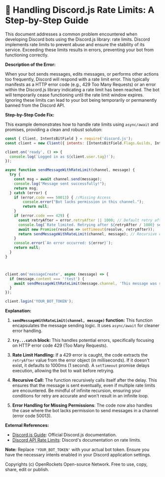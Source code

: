 # 🐞 Handling Discord.js Rate Limits: A Step-by-Step Guide


This document addresses a common problem encountered when developing Discord bots using the Discord.js library: rate limits.  Discord implements rate limits to prevent abuse and ensure the stability of its service.  Exceeding these limits results in errors, preventing your bot from functioning correctly.

**Description of the Error:**

When your bot sends messages, edits messages, or performs other actions too frequently, Discord will respond with a rate limit error. This typically manifests as a HTTP error code (e.g., 429 Too Many Requests) or an error within the Discord.js library indicating a rate limit has been reached.  The bot will temporarily cease functioning until the rate limit window expires.  Ignoring these limits can lead to your bot being temporarily or permanently banned from the Discord API.

**Step-by-Step Code Fix:**

This example demonstrates how to handle rate limits using `async/await` and promises, providing a clean and robust solution:

```javascript
const { Client, IntentsBitField } = require('discord.js');
const client = new Client({ intents: [IntentsBitField.Flags.Guilds, IntentsBitField.Flags.GuildMessages] });

client.on('ready', () => {
  console.log(`Logged in as ${client.user.tag}!`);
});

async function sendMessageWithRateLimit(channel, message) {
  try {
    const msg = await channel.send(message);
    console.log("Message sent successfully!");
    return msg;
  } catch (error) {
    if (error.code === 50013) { //Missing Access
        console.error("Bot lacks permission in this channel.");
        return null;
    }
    if (error.code === 429) {
      const retryAfter = error.retryAfter || 1000; // Default retry after 1 second
      console.log(`Rate limited. Retrying after ${retryAfter / 1000} seconds...`);
      await new Promise(resolve => setTimeout(resolve, retryAfter));
      return sendMessageWithRateLimit(channel, message); // Recursive call
    }
    console.error(`An error occurred: ${error}`);
    return null;
  }
}



client.on('messageCreate', async (message) => {
  if (message.content === '!test') {
    await sendMessageWithRateLimit(message.channel, 'This message was sent using rate limit handling!');
  }
});

client.login('YOUR_BOT_TOKEN');
```

**Explanation:**

1. **`sendMessageWithRateLimit(channel, message)` function:** This function encapsulates the message sending logic.  It uses `async/await` for cleaner error handling.

2. **`try...catch` block:** This handles potential errors, specifically focusing on HTTP error code 429 (Too Many Requests).

3. **Rate Limit Handling:** If a 429 error is caught, the code extracts the `retryAfter` value from the error object (in milliseconds). If it doesn't exist, it defaults to 1000ms (1 second).  A `setTimeout` promise delays execution, allowing the bot to wait before retrying.

4. **Recursive Call:** The function recursively calls itself after the delay. This ensures that the message is sent eventually, even if multiple rate limits are encountered.  Be mindful of infinite recursion, ensuring your conditions for retry are accurate and won't result in an infinite loop.

5. **Error Handling for Missing Permissions**: The code now also handles the case where the bot lacks permission to send messages in a channel (error code 50013).

**External References:**

* [Discord.js Guide](https://discord.js.org/#/docs/main/stable/general/welcome): Official Discord.js documentation.
* [Discord API Rate Limits](https://discord.com/developers/docs/topics/rate-limits): Discord's documentation on rate limits.

**Note:** Replace `'YOUR_BOT_TOKEN'` with your actual bot token.  Ensure you have the necessary intents enabled in your Discord application settings.

Copyrights (c) OpenRockets Open-source Network. Free to use, copy, share, edit or publish.

